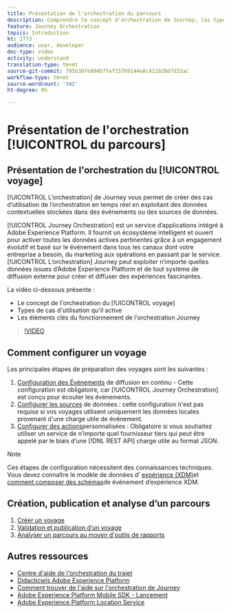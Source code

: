 ```yaml
---
title: Présentation de l'orchestration du parcours
description: Comprendre le concept d'orchestration de Journey, les types de cas d'utilisation qu'elle active et les éléments clés du fonctionnement de l'orchestration de Journey.
feature: Journey Orchestration
topics: Introduction
kt: 2773
audience: user, developer
doc-type: video
activity: understand
translation-type: tm+mt
source-git-commit: 795b30fe984b7fe715789144e8c421028d7d32ac
workflow-type: tm+mt
source-wordcount: '342'
ht-degree: 0%

---
```



# Présentation de l&#39;orchestration [!UICONTROL du parcours]

## Présentation de l&#39;orchestration du [!UICONTROL voyage]

[!UICONTROL L’orchestration] de Journey vous permet de créer des cas d’utilisation de l’orchestration en temps réel en exploitant des données contextuelles stockées dans des événements ou des sources de données.

[!UICONTROL Journey Orchestration] est un service d’applications intégré à Adobe Experience Platform. Il fournit un écosystème intelligent et ouvert pour activer toutes les données actives pertinentes grâce à un engagement évolutif et basé sur le événement dans tous les canaux dont votre entreprise a besoin, du marketing aux opérations en passant par le service. [!UICONTROL L’orchestration] Journey peut exploiter n’importe quelles données issues d’Adobe Experience Platform et de tout système de diffusion externe pour créer et diffuser des expériences fascinantes.

La vidéo ci-dessous présente :

* Le concept de l&#39;orchestration du [!UICONTROL voyage]
* Types de cas d&#39;utilisation qu&#39;il active
* Les éléments clés du fonctionnement de l&#39;orchestration  Journey

>[!VIDEO](https://video.tv.adobe.com/v/29307?quality=12)

## Comment configurer un voyage

Les principales étapes de préparation des voyages sont les suivantes :

1. [Configuration des Événements](/help/configuring-journey-orchestration/configure-streaming-events.md) de diffusion en continu - Cette configuration est obligatoire, car [!UICONTROL Journey Orchestration] est conçu pour écouter les événements.
2. [Configurer les sources](/help/configuring-journey-orchestration/configure-data-sources.md) de données : cette configuration n&#39;est pas requise si vos voyages utilisent uniquement les données locales provenant d&#39;une charge utile de événement.
3. [Configurer des actions](/help/configuring-journey-orchestration/configure-actions.md)personnalisées : Obligatoire si vous souhaitez utiliser un service de n’importe quel fournisseur tiers qui peut être appelé par le biais d’une [!DNL REST API] charge utile au format JSON.

>[!NOTE]
>Ces étapes de configuration nécessitent des connaissances techniques. Vous devez connaître le modèle de données d’ [expérience (XDM)](https://docs.adobe.com/content/help/en/platform-learn/tutorials/schemas/understanding-the-xdm-system-and-experience-data-model.html)et [comment composer des schémas](https://docs.adobe.com/content/help/en/platform-learn/tutorials/schemas/create-your-first-schema-with-out-of-the-box-components.html)de événement d’expérience XDM.

## Création, publication et analyse d’un parcours

1. [Créer un voyage](/help/create-a-journey.md)
2. [Validation et publication d’un voyage](/help/validate-and-publish-a-journey.md)
3. [Analyser un parcours au moyen d&#39;outils de rapports](/help/analyze-a-journey-via-reporting-tools.md)

## Autres ressources

* [Centre d&#39;aide de l&#39;orchestration du trajet](https://docs.adobe.com/content/help/en/journeys/using/journey-orchestration-home.html)
* [Didacticiels Adobe Experience Platform](https://docs.adobe.com/content/help/en/platform-learn/tutorials/overview.html)
* [Comment trouver de l&#39;aide sur l&#39;orchestration de Journey](/help/understanding-journey-orchestration.md)
* [Adobe Experience Platform Mobile SDK - Lancement](https://docs.adobe.com/content/help/en/core-services-learn/tutorials/launch-mobile/understanding-the-mobile-sdks.html)
* [Adobe Experience Platform Location Service](https://docs.adobe.com/content/help/en/places/using/home.html)
